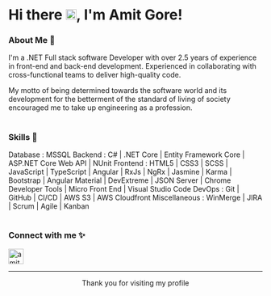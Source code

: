 # Hi there <img src="https://raw.githubusercontent.com/MartinHeinz/MartinHeinz/master/wave.gif" height="21">, I'm Amit Gore!

### About Me 🙌

I'm a .NET Full stack software Developer with over 2.5 years of experience in front-end and back-end development.
Experienced in collaborating with cross-functional teams to deliver high-quality code.

My motto of being determined towards the software world and its development for the betterment of the standard of living of society encouraged me to take up engineering as a profession.

#

### Skills 🚀

Database : MSSQL
Backend : C# | .NET Core | Entity Framework Core | ASP.NET Core Web API | NUnit
Frontend : HTML5 | CSS3 | SCSS | JavaScript | TypeScript | Angular | RxJs | NgRx | Jasmine | Karma | Bootstrap |
Angular Material | DevExtreme | JSON Server | Chrome Developer Tools | Micro Front End | Visual Studio Code
DevOps : Git | GitHub | CI/CD | AWS S3 | AWS Cloudfront
Miscellaneous : WinMerge | JIRA | Scrum | Agile | Kanban

#

### Connect with me ✨

<p align="left">
<a href="https://www.linkedin.com/in/amit-gore-32b880194/" target="blank"><img align="center" src="https://cdn.iconscout.com/icon/premium/png-512-thumb/linkedin-2752135-2284952.png?f=webp&w=512" alt="amit-gore-32b880194" height="30" /></a>
</p>

----
<div align="center">
<p>Thank you for visiting my profile</p>
</div>
